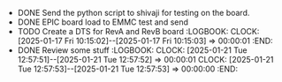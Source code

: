 - DONE Send the python script to shivaji for testing on the board.
- DONE EPIC board load to EMMC test and send
- TODO Create a DTS for RevA and RevB board
  :LOGBOOK:
  CLOCK: [2025-01-17 Fri 10:15:02]--[2025-01-17 Fri 10:15:03] =>  00:00:01
  :END:
- DONE Review some stuff
  :LOGBOOK:
  CLOCK: [2025-01-21 Tue 12:57:51]--[2025-01-21 Tue 12:57:52] =>  00:00:01
  CLOCK: [2025-01-21 Tue 12:57:53]--[2025-01-21 Tue 12:57:53] =>  00:00:00
  :END: